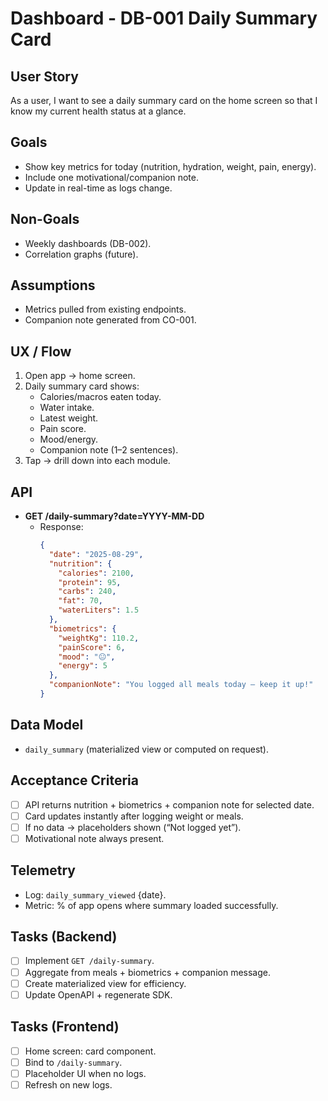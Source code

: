 # Dashboard - DB-001 Daily Summary Card

## User Story

As a user, I want to see a daily summary card on the home screen so that I know my current health status at a glance.

## Goals

- Show key metrics for today (nutrition, hydration, weight, pain, energy).
- Include one motivational/companion note.
- Update in real-time as logs change.

## Non-Goals

- Weekly dashboards (DB-002).
- Correlation graphs (future).

## Assumptions

- Metrics pulled from existing endpoints.
- Companion note generated from CO-001.

## UX / Flow

1. Open app → home screen.
2. Daily summary card shows:
   - Calories/macros eaten today.
   - Water intake.
   - Latest weight.
   - Pain score.
   - Mood/energy.
   - Companion note (1–2 sentences).
3. Tap → drill down into each module.

## API

- **GET /daily-summary?date=YYYY-MM-DD**
  - Response:
    ```json
    {
      "date": "2025-08-29",
      "nutrition": {
        "calories": 2100,
        "protein": 95,
        "carbs": 240,
        "fat": 70,
        "waterLiters": 1.5
      },
      "biometrics": {
        "weightKg": 110.2,
        "painScore": 6,
        "mood": "😐",
        "energy": 5
      },
      "companionNote": "You logged all meals today — keep it up!"
    }
    ```

## Data Model

- `daily_summary` (materialized view or computed on request).

## Acceptance Criteria

- [ ] API returns nutrition + biometrics + companion note for selected date.
- [ ] Card updates instantly after logging weight or meals.
- [ ] If no data → placeholders shown (“Not logged yet”).
- [ ] Motivational note always present.

## Telemetry

- Log: `daily_summary_viewed` {date}.
- Metric: % of app opens where summary loaded successfully.

## Tasks (Backend)

- [ ] Implement `GET /daily-summary`.
- [ ] Aggregate from meals + biometrics + companion message.
- [ ] Create materialized view for efficiency.
- [ ] Update OpenAPI + regenerate SDK.

## Tasks (Frontend)

- [ ] Home screen: card component.
- [ ] Bind to `/daily-summary`.
- [ ] Placeholder UI when no logs.
- [ ] Refresh on new logs.
